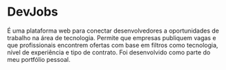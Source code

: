 # DevJobs
É uma plataforma web para conectar desenvolvedores a oportunidades de trabalho na área de tecnologia. Permite que empresas publiquem vagas e que profissionais encontrem ofertas com base em filtros como tecnologia, nível de experiência e tipo de contrato.  Foi desenvolvido como parte do meu portfólio pessoal.
